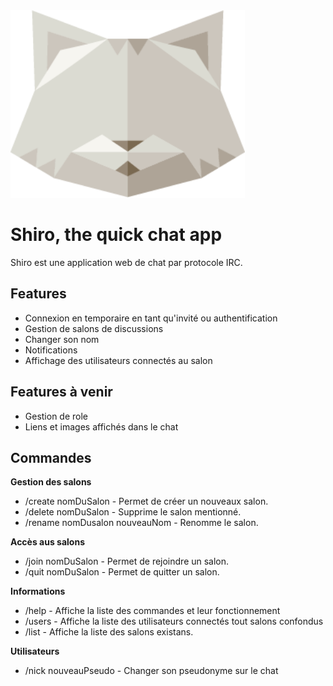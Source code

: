 <img src="/src/images/Shiroctogone.png" width="375">

# Shiro, the quick chat app

Shiro est une application web de chat par protocole IRC. 

## Features

- Connexion en temporaire en tant qu'invité ou authentification
- Gestion de salons de discussions
- Changer son nom
- Notifications
- Affichage des utilisateurs connectés au salon

## Features à venir

- Gestion de role
- Liens et images affichés dans le chat


## Commandes

**Gestion des salons**

- /create nomDuSalon - Permet de créer un nouveaux salon.
- /delete nomDuSalon - Supprime le salon mentionné.
- /rename nomDusalon nouveauNom - Renomme le salon.


**Accès aus salons**

- /join nomDuSalon - Permet de rejoindre un salon.
- /quit nomDuSalon - Permet de quitter un salon.


**Informations**

- /help - Affiche la liste des commandes et leur fonctionnement
- /users - Affiche la liste des utilisateurs connectés tout salons confondus
- /list - Affiche la liste des salons existans.


**Utilisateurs**

- /nick nouveauPseudo - Changer son pseudonyme sur le chat
